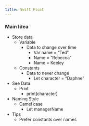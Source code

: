 ```yaml
---
title: Swift Float
---
```


### Main Idea

- Store data
    - Variable 
        - Data to change over time
            - Var name = “Ted”
            - Name = “Rebecca”
            - Name = Keeley
    - Constants 
        - Data to never change
            - Let character = “Daphne”
- See Data
    - Print
        - print(character)
- Naming Style
    - Camel case
        - Let managerName
- Tips
    - Prefer constants over names
